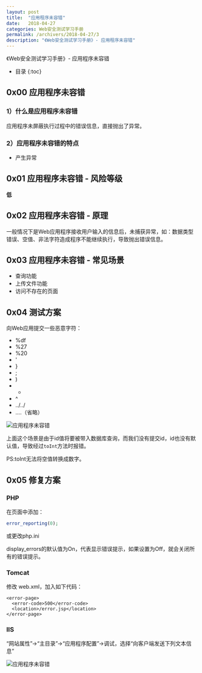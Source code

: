 ```yaml
---
layout: post
title:  "应用程序未容错"
date:   2018-04-27
categories: Web安全测试学习手册
permalink: /archivers/2018-04-27/3
description: "《Web安全测试学习手册》- 应用程序未容错"
---
```


《Web安全测试学习手册》- 应用程序未容错
<!--more-->

* 目录
{:toc}

## 0x00 应用程序未容错

### 1）什么是应用程序未容错

应用程序未屏蔽执行过程中的错误信息，直接抛出了异常。

### 2）应用程序未容错的特点

* 产生异常

## 0x01 应用程序未容错 - 风险等级

**低**

## 0x02 应用程序未容错 - 原理

一般情况下是Web应用程序接收用户输入的信息后，未捕获异常，如：数据类型错误、空值、非法字符造成程序不能继续执行，导致抛出错误信息。

## 0x03 应用程序未容错 - 常见场景

* 查询功能
* 上传文件功能
* 访问不存在的页面

## 0x04 测试方案

向Web应用提交一些恶意字符：

* %df
* %27
* %20
* '
* }
* ;
* )
* -
* ^
* ../../
* ....（省略）


![应用程序未容错](https://rvn0xsy.oss-cn-shanghai.aliyuncs.com/2018-04-27/0x03.png)

上面这个场景是由于id值将要被带入数据库查询，而我们没有提交id，id也没有默认值，导致经过`toInt`方法时报错。

PS:toInt无法将空值转换成数字。

## 0x05 修复方案

### PHP

在页面中添加：
```php
error_reporting(0);
```

或更改php.ini

display_errors的默认值为On，代表显示错误提示，如果设置为Off，就会关闭所有的错误提示。

### Tomcat

修改 web.xml，加入如下代码：

```
<error-page> 
  <error-code>500</error-code> 
  <location>/error.jsp</location> 
</error-page> 
```

### IIS

“网站属性”->“主目录”->“应用程序配置”->调试，选择“向客户端发送下列文本信息”

![应用程序未容错](https://rvn0xsy.oss-cn-shanghai.aliyuncs.com/2018-04-27/0x04.gif)
